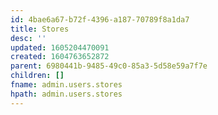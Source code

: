 ```yaml
---
id: 4bae6a67-b72f-4396-a187-70789f8a1da7
title: Stores
desc: ''
updated: 1605204470091
created: 1604763652872
parent: 6980441b-9485-49c0-85a3-5d58e59a7f7e
children: []
fname: admin.users.stores
hpath: admin.users.stores
---
```



